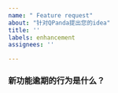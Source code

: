 ```yaml
---
name: " Feature request"
about: "针对QPanda提出您的idea"
title: ''
labels: enhancement
assignees: ''

---
```


<!-- 如果您没有遵守模板规范，您的issue将会被关闭 -->
<!-- 请确认您的idea在之前没有被前人提出过 -->

### 新功能逾期的行为是什么？